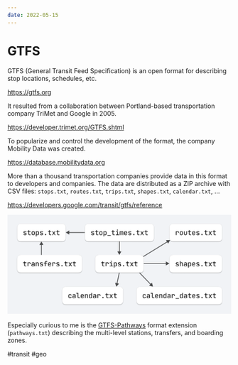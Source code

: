 ```yaml
---
date: 2022-05-15
---
```


# GTFS

GTFS (General Transit Feed Specification) is an open format for describing
stop locations, schedules, etc.

https://gtfs.org

It resulted from a collaboration between Portland-based transportation
company TriMet and Google in 2005.

https://developer.trimet.org/GTFS.shtml

To popularize and control the development of the format, the company
Mobility Data was created.

https://database.mobilitydata.org

More than a thousand transportation companies provide data in this format
to developers and companies.
The data are distributed as a ZIP archive with CSV files: `stops.txt`,
`routes.txt`, `trips.txt`, `shapes.txt`, `calendar.txt`, ...

https://developers.google.com/transit/gtfs/reference

![GTFS](../2022/gtfs.png "GTFS")

Especially curious to me is the [GTFS-Pathways](https://docs.google.com/document/d/1qJOTe4m_a4dcJnvXYt4smYj4QQ1ejZ8CvLBYzDM5IyM)
format extension (`pathways.txt`) describing the multi-level stations, transfers, and boarding zones.

#transit #geo
